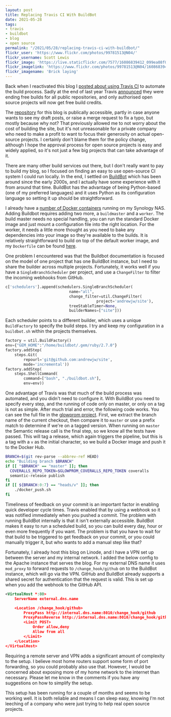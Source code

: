 ```yaml
---
layout: post
title: Replacing Travis CI With BuildBot
date: 2021-05-28
tags:
- travis
- buildbot
- blog
- open source
permalink: "/2021/05/28/replacing-travis-ci-with-buildbot/"
flickr_user: 'https://www.flickr.com/photos/99781513@N04/'
flickr_username: Scott Lewis
flickr_image: 'https://live.staticflickr.com/7577/16086839412_099ea08f05.jpg'
flickr_imagelink: 'https://www.flickr.com/photos/99781513@N04/16086839412/'
flickr_imagename: 'Brick laying'
---
```

Back when I reactivated this blog I [posted about using Travis CI](/2020/09/30/is-this-thing-on/) to
automate the build process. Sadly at the end of last year Travis
[announced](https://blog.travis-ci.com/2020-11-02-travis-ci-new-billing) they were ending free builds
for all public repositories, and only authorised open source projects will now get free build credits.

The [repository](https://github.com/andrewjw/site) for this blog is publically accessible, partly in case
anyone wants to see my draft posts, or raise a merge request to fix a typo, but mostly because why not?
That previously allowed me to not worry about the cost of building the site, but it's not unreasonable
for a private company who need to make a profit to want to focus their generosity on actual open-source
projects. I certainly don't blame them for the policy change, although I hope the approval process for
open source projects is easy and widely applied, so it's not just a few big projects that can take
advantage of it.
<!--more-->

There are many other build services out there, but I don't really want to pay to build my blog,
so I focused on finding an easy to use open-source CI system I could run locally. In the end, I settled
on [BuildBot](http://buildbot.net/) which has been around since the early 2000s, and I actually have
some experience with it from around that time. BuildBot has the advantage of being Python-based (one of
my preferred languages) and it uses Python as its configuration language so setting it up should be
straightforward.

I already have a [number of Docker containers](/2020/10/14/house-measurements/) running on my Synology
NAS. Adding Buildbot requires adding two more, a `buildmaster` and a `worker`. The build master needs
no special handling, you can run the standard Docker image and just mount a configuration file into the
right location. For the worker, it needs a little more thought as you need to bake any dependencies into
your image so they're available to the builds. It is relatively straightforward to build on top of the
default worker image, and my `Dockerfile` can be found
[here](https://github.com/andrewjw/docker/blob/master/worker/Dockerfile).

One problem I encountered was that the Buildbot documentation is focused on the model of one project
that has one BuildBot instance, but I need to share the builder across multiple projects. Fortunately, it
works well if you have a `SingleBranchScheduler` per project, and use a `ChangeFilter` to filter the
incoming webhooks from GitHub.

```python
c['schedulers'].append(schedulers.SingleBranchScheduler(
                            name="all",
                            change_filter=util.ChangeFilter(
                                        project='andrewjw/site'),
                            treeStableTimer=None,
                            builderNames=["site"]))
```

Each scheduler points to a different builder, which uses a unique `BuildFactory` to specify the build steps.
I try and keep my configuration in a `buildbot.sh` within the projects themselves.

```python
factory = util.BuildFactory()
env={"GEM_HOME":"/home/buildbot/.gem/ruby/2.7.0"}
factory.addStep(
    steps.Git(
        repourl='git@github.com:andrewjw/site',
        mode='incremental'))
factory.addStep(
    steps.ShellCommand(
        command=["bash", "./buildbot.sh"],
        env=env))
```

One advantage of Travis was that much of the build process was automated, and you didn't need to configure it.
With BuildBot you need to specify every step, and the running of code only on master, or only on a tag is not as
simple. After much trial and error, the following code works. You can see the full file in the
[glowprom project](https://github.com/andrewjw/glowprom/blob/master/buildbot.sh). First, we extract the branch
name of the current checkout, then compare it to `master` or use a prefix match to determine if we're on a tagged
version. When running on `master` the Semantic release call is the final step, so we know all the tests have
passed. This will tag a release, which again triggers the pipeline, but this is a tag with a `v` as the
initial character, so we build a Docker image and push it to the Docker Hub.

```bash
BRANCH=$(git rev-parse --abbrev-ref HEAD)
echo "Building branch $BRANCH"
if [[ "$BRANCH" == "master" ]]; then
  COVERALLS_REPO_TOKEN=$GLOWPROM_COVERALLS_REPO_TOKEN coveralls
  semantic-release publish
fi
if [[ ${BRANCH:0:7} == "heads/v" ]]; then
    ./docker_push.sh
fi
```

Timeliness of feedback on your commit is an important factor in enabling quick developer cycle times. Travis
enabled that by using a webhook so it was notified immediately when you pushed a commit. The problem with running
BuildBot internally is that it isn't externally accessible. BuildBot makes it easy to run a scheduled build, so you
can build every day, hour or even more frequently if you want. The problem is that you have to wait for that build
to be triggered to get feedback on your commit, or you could manually trigger it, but who wants to add a manual step
like that?

Fortunately, I already host this blog on Linode, and I have a VPN set up between the server and my internal network.
I added the below config to the Apache instance that serves the blog. For my external DNS name it uses `mod_proxy`
to forward requests to `/change_hook/github` on to the BuildBot instance, which will go via the VPN. GitHub and
BuildBot already supports a shared secret for authentication that the request is valid. This is set up when you
add the webhook to the GitHub API.

```xml
<VirtualHost *:80>
    ServerName external.dns.name

    <Location /change_hook/github>
        ProxyPass http://internal.dns.name:8010/change_hook/github
        ProxyPassReverse http://internal.dns.name:8010/change_hook/github
        <Limit POST>
            Order allow,deny
            Allow from all
        </Limit>
    </Location>
</VirtualHost>
```

Requiring a remote server and VPN adds a significant amount of complexity to the setup. I believe most home routers support
some form of port forwarding, so you could probably also use that. However, I would be concerned about exposing more of my home network
to the internet than necessary. Please let me know in the comments if you have any suggestions on how to simplify the setup.

This setup has been running for a couple of months and seems to be working well. It is both reliable and means I can sleep easy,
knowing I'm not leeching of a company who were just trying to help real open source projects.
